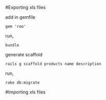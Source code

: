 #Exporting xls files 

add in gemfile

	gem 'roo'

run,

	bundle

generate scaffold

	rails g scaffold products name description

run,

	rake db:migrate

#Importing xls files 



